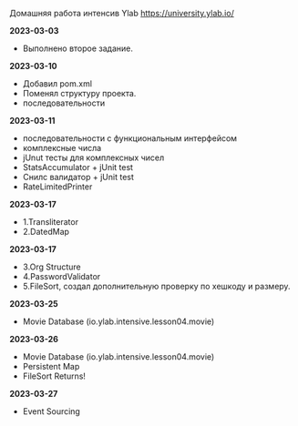 Домашняя работа интенсив Ylab
https://university.ylab.io/

**2023-03-03**

- Выполнено второе задание.

**2023-03-10**

- Добавил pom.xml
- Поменял структуру проекта.
- последовательности

**2023-03-11**

- последовательности с функциональным интерфейсом
- комплексные числа
- jUnut тесты для комплексных чисел
- StatsAccumulator + jUnit test
- Снилс валидатор + jUnit test
- RateLimitedPrinter

**2023-03-17**

- 1.Transliterator
- 2.DatedMap

**2023-03-17**

- 3.Org Structure
- 4.PasswordValidator
- 5.FileSort, создал дополнительную проверку по хешкоду и размеру.

**2023-03-25**

- Movie Database (io.ylab.intensive.lesson04.movie)

**2023-03-26**

- Movie Database (io.ylab.intensive.lesson04.movie)
- Persistent Map
- FileSort Returns!

**2023-03-27**

- Event Sourcing
